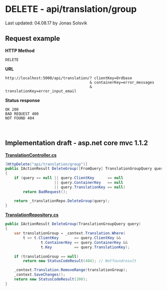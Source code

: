# DELETE - api/translation/group

Last updated: 04.08.17 by Jonas Solsvik


## Request example 

**HTTP Method**
```
DELETE
```

**URL**
```url
http://localhost:5000/api/translation/? clientKey=Ordbase 
                                      & containerKey=error_messages 
                                      & translationKey=error_input_email
``` 

**Status response**
```
OK 200
BAD REQUEST 400
NOT FOUND 404
```


<br>

## Implementation draft - asp.net core mvc 1.1.2


[**TranslationController.cs**](/controllers/TranslationController.cs)
```cs
[HttpDelete("api/translation/group")]
public IActionResult DeleteGroup([FromQuery] TranslationGroupQuery query)
{
    if (query == null || query.ClientKey      == null
                      || query.ContainerKey   == null
                      || query.TranslationKey == null)
        return BadRequest();

    return _translationRepo.DeleteGroup(query);
}
```

[**TranslationRepository.cs**](/repositories/TranslationRepository.cs)
```cs
public IActionResult DeleteGroup(TranslationGroupQuery query) 
{   
    var translationGroup = _context.Translation.Where(
        t => t.ClientKey       == query.ClientKey &&
                t.ContainerKey == query.ContainerKey &&
                t.Key          == query.TranslationKey);    
    
    if (translationGroup == null)
        return new StatusCodeResult(404); // Notfoundresult

    _context.Translation.RemoveRange(translationGroup);
    _context.SaveChanges();
    return new StatusCodeResult(200);
}

```